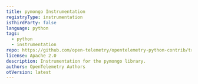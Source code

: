 ```yaml
---
title: pymongo Instrumentation
registryType: instrumentation
isThirdParty: false
language: python
tags:
  - python
  - instrumentation
repo: https://github.com/open-telemetry/opentelemetry-python-contrib/tree/master/instrumentation/opentelemetry-instrumentation-pymongo
license: Apache 2.0
description: Instrumentation for the pymongo library.
authors: OpenTelemetry Authors
otVersion: latest
---
```

